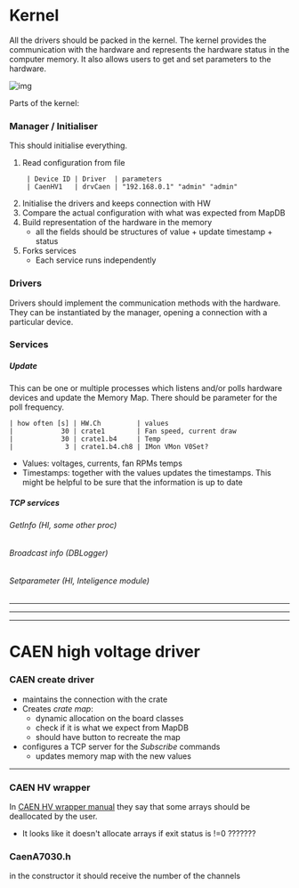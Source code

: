 # Kernel
All the drivers should be packed in the kernel.
The kernel provides the communication with the hardware and represents the hardware status in the computer memory.
It also allows users to get and set parameters to the hardware.

![img](ttp://www.lnf.infn.it/~georgiev/padme-kernel.svg)


Parts of the kernel:

### Manager / Initialiser
This should initialise everything.
1. Read configuration from file
   ```
    | Device ID | Driver  | parameters  
    | CaenHV1   | drvCaen | "192.168.0.1" "admin" "admin"
   ```
1. Initialise the drivers and keeps connection with HW
1. Compare the actual configuration with what was expected from MapDB
1. Build representation of the hardware in the memory
   - all the fields should be structures of value + update timestamp + status
1. Forks services
   - Each service runs independently

### Drivers
Drivers should implement the communication methods with the hardware. They can be instantiated by the manager, opening a connection with a particular device.

### Services
##### Update
This can be one or multiple processes which listens and/or polls hardware devices and update the Memory Map. There should be parameter for the poll frequency.
```
| how often [s] | HW.Ch         | values
|            30 | crate1        | Fan speed, current draw
|            30 | crate1.b4     | Temp
|             3 | crate1.b4.ch8 | IMon VMon V0Set?
```
- Values: voltages, currents, fan RPMs temps
- Timestamps: together with the values updates the timestamps. This might be helpful to be sure that the information is up to date
##### TCP services
###### GetInfo (HI, some other proc)
###### Broadcast info (DBLogger)
###### Setparameter (HI, Inteligence module)


-----
-----
-----

# CAEN high voltage driver

### CAEN create driver
- maintains the connection with the crate
- Creates _crate map_:
  - dynamic allocation on the board classes
  - check if it is what we expect from MapDB
  - should have button to recreate the map
- configures a TCP server for the _Subscribe_ commands
  - updates memory map with the new values

-----------------------------------------------------------------------

### CAEN HV wrapper
In [CAEN HV wrapper manual] they say that some arrays should be deallocated by the user.
- It looks like it doesn't allocate arrays if exit status is !=0 ???????


[CAEN HV wrapper manual]: http://www.caen.it/servlet/checkCaenManualFile?Id=12609


### CaenA7030.h
in the constructor it should receive the number of the channels

